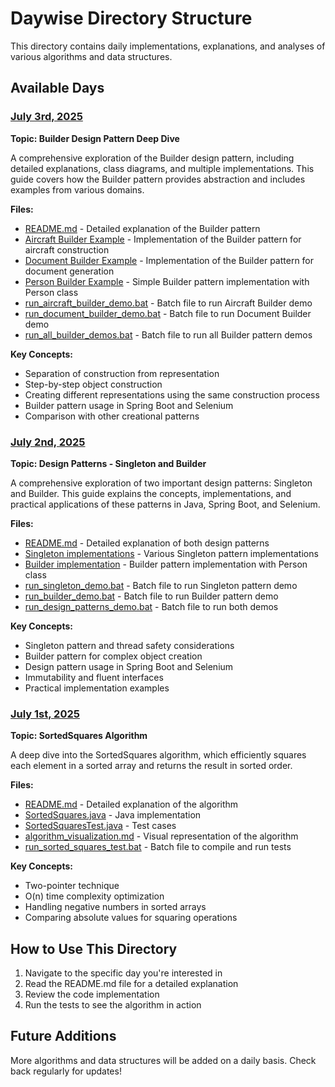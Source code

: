 # Daywise Directory Structure

This directory contains daily implementations, explanations, and analyses of various algorithms and data structures.

## Available Days

### [July 3rd, 2025](3rdJuly2025/README.md)

**Topic: Builder Design Pattern Deep Dive**

A comprehensive exploration of the Builder design pattern, including detailed explanations, class diagrams, and multiple implementations. This guide covers how the Builder pattern provides abstraction and includes examples from various domains.

**Files:**
- [README.md](3rdJuly2025/README.md) - Detailed explanation of the Builder pattern
- [Aircraft Builder Example](../src/main/java/com/boot/designpatterns/builder/aircraft/) - Implementation of the Builder pattern for aircraft construction
- [Document Builder Example](../src/main/java/com/boot/designpatterns/builder/document/) - Implementation of the Builder pattern for document generation
- [Person Builder Example](../src/main/java/com/boot/designpatterns/builder/) - Simple Builder pattern implementation with Person class
- [run_aircraft_builder_demo.bat](../run_aircraft_builder_demo.bat) - Batch file to run Aircraft Builder demo
- [run_document_builder_demo.bat](../run_document_builder_demo.bat) - Batch file to run Document Builder demo
- [run_all_builder_demos.bat](../run_all_builder_demos.bat) - Batch file to run all Builder pattern demos

**Key Concepts:**
- Separation of construction from representation
- Step-by-step object construction
- Creating different representations using the same construction process
- Builder pattern usage in Spring Boot and Selenium
- Comparison with other creational patterns

### [July 2nd, 2025](2ndJuly2025/README.md)

**Topic: Design Patterns - Singleton and Builder**

A comprehensive exploration of two important design patterns: Singleton and Builder. This guide explains the concepts, implementations, and practical applications of these patterns in Java, Spring Boot, and Selenium.

**Files:**
- [README.md](2ndJuly2025/README.md) - Detailed explanation of both design patterns
- [Singleton implementations](../src/main/java/com/boot/designpatterns/singleton/) - Various Singleton pattern implementations
- [Builder implementation](../src/main/java/com/boot/designpatterns/builder/) - Builder pattern implementation with Person class
- [run_singleton_demo.bat](../run_singleton_demo.bat) - Batch file to run Singleton pattern demo
- [run_builder_demo.bat](../run_builder_demo.bat) - Batch file to run Builder pattern demo
- [run_design_patterns_demo.bat](../run_design_patterns_demo.bat) - Batch file to run both demos

**Key Concepts:**
- Singleton pattern and thread safety considerations
- Builder pattern for complex object creation
- Design pattern usage in Spring Boot and Selenium
- Immutability and fluent interfaces
- Practical implementation examples

### [July 1st, 2025](1stJuly2025/README.md)

**Topic: SortedSquares Algorithm**

A deep dive into the SortedSquares algorithm, which efficiently squares each element in a sorted array and returns the result in sorted order.

**Files:**
- [README.md](1stJuly2025/README.md) - Detailed explanation of the algorithm
- [SortedSquares.java](1stJuly2025/SortedSquares.java) - Java implementation
- [SortedSquaresTest.java](1stJuly2025/SortedSquaresTest.java) - Test cases
- [algorithm_visualization.md](1stJuly2025/algorithm_visualization.md) - Visual representation of the algorithm
- [run_sorted_squares_test.bat](1stJuly2025/run_sorted_squares_test.bat) - Batch file to compile and run tests

**Key Concepts:**
- Two-pointer technique
- O(n) time complexity optimization
- Handling negative numbers in sorted arrays
- Comparing absolute values for squaring operations

## How to Use This Directory

1. Navigate to the specific day you're interested in
2. Read the README.md file for a detailed explanation
3. Review the code implementation
4. Run the tests to see the algorithm in action

## Future Additions

More algorithms and data structures will be added on a daily basis. Check back regularly for updates!
